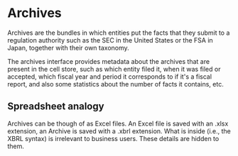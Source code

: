 Archives
========

Archives are the bundles in which entities put the facts that they submit to a regulation authority such as the SEC in the United States or the FSA in Japan, together with their own taxonomy.

The archives interface provides metadata about the archives that are present in the cell store, such as which entity filed it, when it was filed or accepted, which fiscal year and period it corresponds to if it's a fiscal report, and also some statistics about the number of facts it contains, etc.

Spreadsheet analogy
-------------------

Archives can be though of as Excel files. An Excel file is saved with an .xlsx extension, an Archive is saved with a .xbrl extension. What is inside (i.e., the XBRL syntax) is irrelevant to business users. These details are hidden to them.
